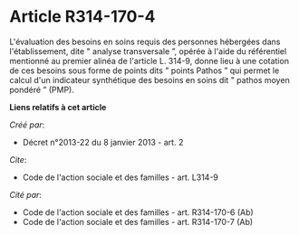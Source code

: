 # Article R314-170-4

L'évaluation des besoins en soins requis des personnes hébergées dans l'établissement, dite " analyse transversale ”, opérée
à l'aide du référentiel mentionné au premier alinéa de l'article L. 314-9, donne lieu à une cotation de ces besoins sous
forme de points dits " points Pathos ” qui permet le calcul d'un indicateur synthétique des besoins en soins dit " pathos
moyen pondéré ” (PMP).

**Liens relatifs à cet article**

_Créé par_:

  - Décret n°2013-22 du 8 janvier 2013 - art. 2

_Cite_:

  - Code de l'action sociale et des familles - art. L314-9

_Cité par_:

  - Code de l'action sociale et des familles - art. R314-170-6 (Ab)
  - Code de l'action sociale et des familles - art. R314-170-7 (Ab)
